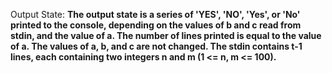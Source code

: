 Output State: **The output state is a series of 'YES', 'NO', 'Yes', or 'No' printed to the console, depending on the values of b and c read from stdin, and the value of a. The number of lines printed is equal to the value of a. The values of a, b, and c are not changed. The stdin contains t-1 lines, each containing two integers n and m (1 <= n, m <= 100).**